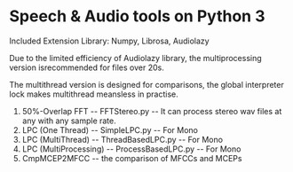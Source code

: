 # Speech & Audio tools on Python 3

Included Extension Library: Numpy, Librosa, Audiolazy

Due to the limited efficiency of Audiolazy library, the multiprocessing version isrecommended for files over 20s.

The multithread version is designed for comparisons, the global interpreter lock makes multithread meansless in practise.


1. 50%-Overlap FFT -- FFTStereo.py -- It can process stereo wav files at any with any sample rate.
2. LPC (One Thread) -- SimpleLPC.py -- For Mono
3. LPC (MultiThread) -- ThreadBasedLPC.py -- For Mono
4. LPC (MultiProcessing) -- ProcessBasedLPC.py -- For Mono
5. CmpMCEP2MFCC -- the comparison of MFCCs and MCEPs
